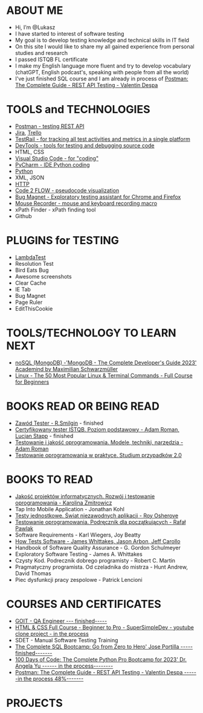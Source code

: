 # ABOUT ME #

- Hi, I’m @Lukasz
- I have started to interest of software testing
- My goal is to develop testing knowledge and technical skills in IT field
- On this site I would like to share my all gained experience from personal studies and research
- I passed ISTQB FL certificate
- I make my English language more fluent and try to develop vocabulary (chatGPT, English podcast's, speaking with people from all the world)
- I've just finished SQL course and I am already in process of [Postman: The Complete Guide - REST API Testing - Valentin Despa](https://www.udemy.com/course/postman-the-complete-guide/)

# TOOLS and TECHNOLOGIES

- [Postman - testing REST API](https://www.postman.com)
- [Jira](https://www.atlassian.com/software/jira), [Trello](https://trello.com)
- [TestRail - for tracking all test activities and metrics in a single platform ](https://www.testrail.com/)
- [DevTools - tools for testing and debugging source code](https://www.freecodecamp.org/news/learn-how-to-use-the-chrome-devtools-to-troubleshoot-websites/)
- HTML, CSS 
- [Visual Studio Code - for "coding"](https://code.visualstudio.com)
- [PyCharm - IDE Python coding](https://www.jetbrains.com/pycharm/)
- [Python](https://www.python.org)
- XML, JSON
- [HTTP](https://www.freecodecamp.org/news/what-is-http/)
- [Code 2 FLOW - pseudocode visualization](https://code2flow.com)
- [Bug Magnet - Exploratory testing assistant for Chrome and Firefox](https://bugmagnet.org)
- [Mouse Recorder - mouse and keyboard recording macro](https://www.mouserecorder.com)
- xPath Finder - xPath finding tool
- Github

# PLUGINS for TESTING
- [LambdaTest](https://www.lambdatest.com)
- Resolution Test
- Bird Eats Bug
- Awesome screenshots
- Clear Cache
- IE Tab
- Bug Magnet
- Page Ruler
- EditThisCookie

# TOOLS/TECHNOLOGY TO LEARN NEXT

- [noSQL (MongoDB) -'MongoDB - The Complete Developer's Guide 2023' Academind by Maximilian Schwarzmüller](https://www.udemy.com/course/mongodb-the-complete-developers-guide/)
- [Linux - The 50 Most Popular Linux & Terminal Commands - Full Course for Beginners](https://www.youtube.com/watch?v=ZtqBQ68cfJc&list=PL2UztW33lt6tqcQ0Odfvo3_wixbDJNLNM)



# BOOKS READ OR BEING READ
- [Zawód Tester - R.Smilgin](https://lubimyczytac.pl/ksiazka/291227/zawod-tester) - finished
- [Certyfikowany tester ISTQB. Poziom podstawowy - Adam Roman, Lucjan Stapp](https://lubimyczytac.pl/ksiazka/4943677/certyfikowany-tester-istqb-poziom-podstawowy) - finished
- [Testowanie i jakość oprogramowania. Modele, techniki, narzędzia - Adam Roman](https://lubimyczytac.pl/ksiazka/5024345/testowanie-i-jakosc-oprogramowania-modele-techniki-narzedzia)
- [Testowanie oprogramowania w praktyce. Studium przypadków 2.0](https://lubimyczytac.pl/ksiazka/4928223/testowanie-oprogramowania-w-praktyce-studium-przypadkow-2-0)

# BOOKS TO READ
- [Jakość projektów informatycznych. Rozwój i testowanie oprogramowania - Karolina Zmitrowicz](https://lubimyczytac.pl/ksiazka/276514/jakosc-projektow-informatycznych-rozwoj-i-testowanie-oprogramowania)
- Tap Into Mobile Application - Jonathan Kohl
- [Testy jednostkowe. Świat niezawodnych aplikacji - Roy Osherove](https://lubimyczytac.pl/ksiazka/243300/testy-jednostkowe-swiat-niezawodnych-aplikacji)
- [Testowanie oprogramowania. Podręcznik dla początkujących - Rafał Pawlak](https://lubimyczytac.pl/ksiazka/236563/testowanie-oprogramowania-podrecznik-dla-poczatkujacych)
- Software Requirements - Karl Wiegers, Joy Beatty
- [How Tests Software - James Whittakes, Jason Arbon, Jeff Carollo](https://lubimyczytac.pl/ksiazka/199649/how-google-tests-software)
- Handbook of Software Quality Assurance - G. Gordon Schulmeyer
- Exploratory Software Testing - James A. Whittakes
- Czysty Kod. Podrecznik dobrego programisty - Robert C. Martin
- Pragmatyczny programista. Od czeladnika do mistrza - Hunt Andrew, David Thomas
- Piec dysfunkcji pracy zespolowe - Patrick Lencioni

# COURSES AND CERTIFICATES

- [GOIT - QA Engineer --- finished-----](https://www.goit.global)
- [HTML & CSS Full Course - Beginner to Pro - SuperSimpleDev - youtube clone project - in the process](https://www.youtube.com/watch?v=G3e-cpL7ofc&t=4809s)
- SDET - Manual Software Testing Training
- [The Complete SQL Bootcamp: Go from Zero to Hero' Jose Portilla ----- finished-------](https://www.udemy.com/course/the-complete-sql-bootcamp/)
- [100 Days of Code: The Complete Python Pro Bootcamp for 2023' Dr. Angela Yu ------ in the process--------](https://www.udemy.com/course/100-days-of-code/)
- [Postman: The Complete Guide - REST API Testing - Valentin Despa ------in the process 48%-------](https://www.udemy.com/course/postman-the-complete-guide/)

# PROJECTS


<!---
LukasGolebiewski/LukasGolebiewski is a ✨ special ✨ repository because its `README.md` (this file) appears on your GitHub profile.
You can click the Preview link to take a look at your changes.
--->
